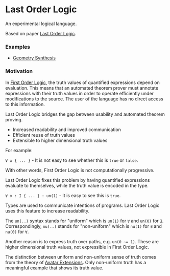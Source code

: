 # Last Order Logic

An experimental logical language.

Based on paper [Last Order Logic](https://github.com/advancedresearch/path_semantics/blob/master/papers-wip2/last-order-logic.pdf).

### Examples

- [Geometry Synthesis](https://github.com/advancedresearch/last_order_logic/blob/main/source/geom.lol.md)

### Motivation

In [First Order Logic](https://en.wikipedia.org/wiki/First-order_logic),
the truth values of quantified expressions depend on evaluation.
This means that an automated theorem prover must annotate expressions with their truth values
in order to operate efficiently under modifications to the source.
The user of the language has no direct access to this information.

Last Order Logic bridges the gap between usability and automated theorem proving.

- Increased readability and improved communication
- Efficient reuse of truth values
- Extensible to higher dimensional truth values

For example:

`∀ x { ... }` - It is not easy to see whether this is `true` or `false`.

With other words, First Order Logic is not computationally progressive.

Last Order Logic fixes this problem by having quantified expressions evaluate to themselves,
while the truth value is encoded in the type.

`∀ x : I { ... } : un(1)` - It is easy to see this is `true`.

Types are used to communicate intentions of programs.
Last Order Logic uses this feature to increase readability.

The `un(..)` syntax stands for "uniform" which is `un(1)` for `∀` and `un(0)` for `∃`.
Correspondingly, `nu(..)` stands for "non-uniform" which is `nu(1)` for `∃` and `nu(0)`
for `∀`.

Another reason is to express truth over paths, e.g. `un(0 ~= 1)`.
These are higher dimensional truth values, not expressible in First Order Logic.

The distinction between uniform and non-uniform sense of truth comes from the theory of
[Avatar Extensions](https://advancedresearch.github.io/avatar-extensions/summary.html).
Only non-uniform truth has a meaningful example that shows its truth value.
